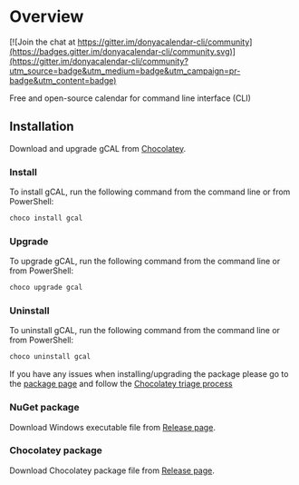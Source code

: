 # Overview

[![Join the chat at https://gitter.im/donyacalendar-cli/community](https://badges.gitter.im/donyacalendar-cli/community.svg)](https://gitter.im/donyacalendar-cli/community?utm_source=badge&utm_medium=badge&utm_campaign=pr-badge&utm_content=badge)

Free and open-source calendar for command line interface (CLI)  

## Installation
Download and upgrade gCAL from [Chocolatey](https://chocolatey.org).

### Install

To install gCAL, run the following command from the command line or from PowerShell:

```powershell
choco install gcal
```
### Upgrade
To upgrade gCAL, run the following command from the command line or from PowerShell:

```powershell
choco upgrade gcal
```
### Uninstall
To uninstall gCAL, run the following command from the command line or from PowerShell:

```powershell
choco uninstall gcal
```

If you have any issues when installing/upgrading the package please go to the [package page](https://chocolatey.org/packages/gcal) and follow the [Chocolatey triage process](https://chocolatey.org/docs/package-triage-process)
### NuGet package
Download Windows executable file from [Release page](https://github.com/xmha97/gCAL/releases).
### Chocolatey package
Download Chocolatey package file from [Release page](https://github.com/xmha97/chocolatey-repo-packages/releases).
